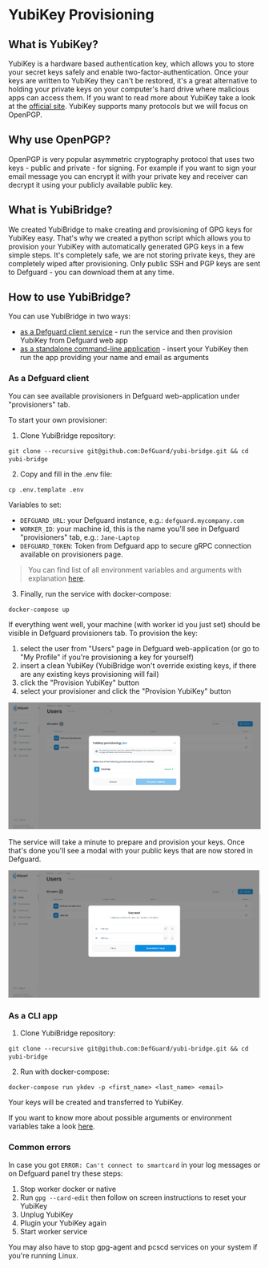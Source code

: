 # YubiKey Provisioning

## What is YubiKey?

YubiKey is a hardware based authentication key, which allows you to store your secret keys safely and enable two-factor-authentication. Once your keys are written to YubiKey they can't be restored, it's a great alternative to holding your private keys on your computer's hard drive where malicious apps can access them. If you want to read more about YubiKey take a look at the [official site](https://www.yubico.com/products/). YubiKey supports many protocols but we will focus on OpenPGP.

## Why use OpenPGP?

OpenPGP is very popular asymmetric cryptography protocol that uses two keys - public and private - for signing. For example if you want to sign your email message you can encrypt it with your private key and receiver can decrypt it using your publicly available public key.

## What is YubiBridge?

We created YubiBridge to make creating and provisioning of GPG keys for YubiKey easy. That's why we created a python script which allows you to provision your YubiKey with automatically generated GPG keys in a few simple steps. It's completely safe, we are not storing private keys, they are completely wiped after provisioning. Only public SSH and PGP keys are sent to Defguard - you can download them at any time.

## How to use YubiBridge?

You can use YubiBridge in two ways:

* [as a Defguard client service](#as-a-defguard-client) - run the service and then provision YubiKey from Defguard web app
* [as a standalone command-line application](#as-a-cli-app) - insert your YubiKey then run the app providing your name and email as arguments

### As a Defguard client

You can see available provisioners in Defguard web-application under "provisioners" tab.

To start your own provisioner:

1. Clone YubiBridge repository:

```
git clone --recursive git@github.com:DefGuard/yubi-bridge.git && cd yubi-bridge
```

2. Copy and fill in the .env file:

```
cp .env.template .env
```

Variables to set:

* `DEFGUARD_URL`: your Defguard instance, e.g.: `defguard.mycompany.com`
* `WORKER_ID`: your machine id, this is the name you'll see in Defguard "provisioners" tab, e.g.: `Jane-Laptop`
* `DEFGUARD_TOKEN`: Token from Defguard app to secure gRPC connection available on provisioners page.

> You can find list of all environment variables and arguments with explanation [here](../in-depth/environmental-variables-configuration.md).

3. Finally, run the service with docker-compose:

```
docker-compose up
```

If everything went well, your machine (with worker id you just set) should be visible in Defguard provisioners tab.
To provision the key:

1. select the user from "Users" page in Defguard web-application (or go to "My Profile" if you're provisioning a key for
yourself)
2. insert a clean YubiKey (YubiBridge won't override existing keys, if there are any existing keys provisioning will fail)
3. click the "Provision YubiKey" button
4. select your provisioner and click the "Provision YubiKey" button

![Provisioning modal first step](../.gitbook/assets/ProvisioningModal.png)

The service will take a minute to prepare and provision your keys. Once that's done you'll see a modal with your public keys that are now stored in Defguard.

![Successful provision modal](../.gitbook/assets/ProvisioningModalKeys.png)

### As a CLI app

1. Clone YubiBridge repository:

```
git clone --recursive git@github.com:DefGuard/yubi-bridge.git && cd yubi-bridge
```

2. Run with docker-compose:

```
docker-compose run ykdev -p <first_name> <last_name> <email>
```

Your keys will be created and transferred to YubiKey.

If you want to know more about possible arguments or environment variables take a look [here](../in-depth/environmental-variables-configuration.md).

### Common errors

In case you got `ERROR: Can't connect to smartcard` in your log messages or on Defguard panel try these steps:

1. Stop worker docker or native
2. Run `gpg --card-edit` then follow on screen instructions to reset your YubiKey
3. Unplug YubiKey
4. Plugin your YubiKey again
5. Start worker service

You may also have to stop gpg-agent and pcscd services on your system if you're running Linux.

